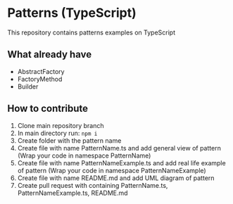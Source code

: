 # Patterns (TypeScript)
This repository contains patterns examples on TypeScript
## What already have
- AbstractFactory
- FactoryMethod
- Builder
## How to contribute
1. Clone main repository branch
2. In main directory run:
`npm i`
3. Create folder with the pattern name
4. Create file with name PatternName.ts and add general view of pattern (Wrap your code in namespace PatternName)
5. Create file with name PatternNameExample.ts and add real life example of pattern (Wrap your code in namespace PatternNameExample)
6. Create file with name README.md and add UML diagram of pattern
7. Create pull request with containing PatternName.ts, PatternNameExample.ts, README.md
